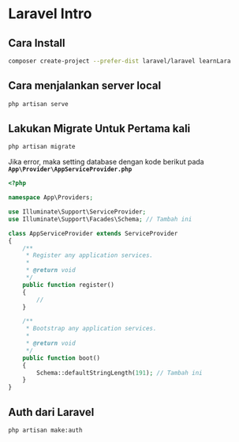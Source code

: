 # Laravel Intro

## Cara Install

```bash
composer create-project --prefer-dist laravel/laravel learnLara
```

## Cara menjalankan server local
```bash
php artisan serve
```

## Lakukan Migrate Untuk Pertama kali
```bash
php artisan migrate
```

Jika error, maka setting database dengan kode berikut pada **`App\Provider\AppServiceProvider.php`**
```php
<?php

namespace App\Providers;

use Illuminate\Support\ServiceProvider;
use Illuminate\Support\Facades\Schema; // Tambah ini

class AppServiceProvider extends ServiceProvider
{
    /**
     * Register any application services.
     *
     * @return void
     */
    public function register()
    {
        //
    }

    /**
     * Bootstrap any application services.
     *
     * @return void
     */
    public function boot()
    {
        Schema::defaultStringLength(191); // Tambah ini
    }
}
```

## Auth dari Laravel
```bash
php artisan make:auth
```

